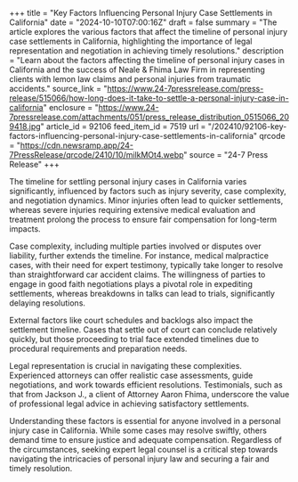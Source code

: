 +++
title = "Key Factors Influencing Personal Injury Case Settlements in California"
date = "2024-10-10T07:00:16Z"
draft = false
summary = "The article explores the various factors that affect the timeline of personal injury case settlements in California, highlighting the importance of legal representation and negotiation in achieving timely resolutions."
description = "Learn about the factors affecting the timeline of personal injury cases in California and the success of Neale & Fhima Law Firm in representing clients with lemon law claims and personal injuries from traumatic accidents."
source_link = "https://www.24-7pressrelease.com/press-release/515066/how-long-does-it-take-to-settle-a-personal-injury-case-in-california"
enclosure = "https://www.24-7pressrelease.com/attachments/051/press_release_distribution_0515066_209418.jpg"
article_id = 92106
feed_item_id = 7519
url = "/202410/92106-key-factors-influencing-personal-injury-case-settlements-in-california"
qrcode = "https://cdn.newsramp.app/24-7PressRelease/qrcode/2410/10/milkMOt4.webp"
source = "24-7 Press Release"
+++

<p>The timeline for settling personal injury cases in California varies significantly, influenced by factors such as injury severity, case complexity, and negotiation dynamics. Minor injuries often lead to quicker settlements, whereas severe injuries requiring extensive medical evaluation and treatment prolong the process to ensure fair compensation for long-term impacts.</p><p>Case complexity, including multiple parties involved or disputes over liability, further extends the timeline. For instance, medical malpractice cases, with their need for expert testimony, typically take longer to resolve than straightforward car accident claims. The willingness of parties to engage in good faith negotiations plays a pivotal role in expediting settlements, whereas breakdowns in talks can lead to trials, significantly delaying resolutions.</p><p>External factors like court schedules and backlogs also impact the settlement timeline. Cases that settle out of court can conclude relatively quickly, but those proceeding to trial face extended timelines due to procedural requirements and preparation needs.</p><p>Legal representation is crucial in navigating these complexities. Experienced attorneys can offer realistic case assessments, guide negotiations, and work towards efficient resolutions. Testimonials, such as that from Jackson J., a client of Attorney Aaron Fhima, underscore the value of professional legal advice in achieving satisfactory settlements.</p><p>Understanding these factors is essential for anyone involved in a personal injury case in California. While some cases may resolve swiftly, others demand time to ensure justice and adequate compensation. Regardless of the circumstances, seeking expert legal counsel is a critical step towards navigating the intricacies of personal injury law and securing a fair and timely resolution.</p>